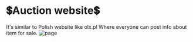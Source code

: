 # 💲Auction website💲
It's similar to Polish website like olx.pl
Where everyone can post info about item for sale.
![page](https://github.com/user-attachments/assets/c6426609-caff-4f69-b2a3-af3fcc258067)
